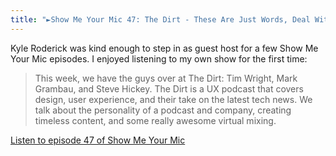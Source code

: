 ```yaml
---
title: "►Show Me Your Mic 47: The Dirt - These Are Just Words, Deal With It"
---
```

<p>Kyle Roderick was kind enough to step in as guest host for a few Show Me Your Mic episodes. I enjoyed listening to my own show for the first time:</p>
<blockquote><p>
  This week, we have the guys over at The Dirt: Tim Wright, Mark Grambau, and Steve Hickey. The Dirt is a UX podcast that covers design, user experience, and their take on the latest tech news. We talk about the personality of a podcast and company, creating timeless content, and some really awesome virtual mixing.
</p></blockquote>
<p><a href="https://goodstuff.fm/smym/47">Listen to episode 47 of Show Me Your Mic</a></p>
